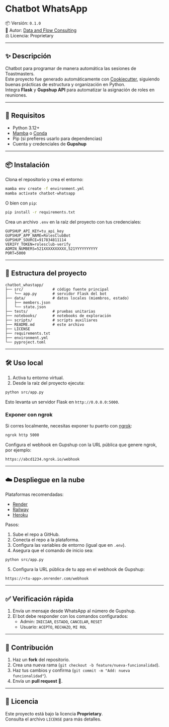 # Chatbot WhatsApp

📦 Versión: `0.1.0`  
👤 Autor: [Data and Flow Consulting](mailto:fcisnerosr@outlook.es)  
⚖️ Licencia: Proprietary

---

## ✨ Descripción

Chatbot para programar de manera automática las sesiones de Toastmasters.  
Este proyecto fue generado automáticamente con [Cookiecutter](https://cookiecutter.readthedocs.io/), siguiendo buenas prácticas de estructura y organización en Python.  
Integra **Flask** y **Gupshup API** para automatizar la asignación de roles en reuniones.

---

## 🚀 Requisitos

- Python 3.12+
- [Mamba](https://mamba.readthedocs.io/) o [Conda](https://docs.conda.io/)
- Pip (si prefieres usarlo para dependencias)
- Cuenta y credenciales de **Gupshup**

---

## 📦 Instalación

Clona el repositorio y crea el entorno:

```bash
mamba env create -f environment.yml
mamba activate chatbot-whatsapp
```

O bien con `pip`:

```bash
pip install -r requirements.txt
```

Crea un archivo `.env` en la raíz del proyecto con tus credenciales:

```env
GUPSHUP_API_KEY=tu_api_key
GUPSHUP_APP_NAME=RolesClubBot
GUPSHUP_SOURCE=917834811114
VERIFY_TOKEN=rolesclub-verify
ADMIN_NUMBERS=521XXXXXXXXXX,521YYYYYYYYYY
PORT=5000
```

---

## 📂 Estructura del proyecto

```
chatbot_whastapp/
├── src/             # código fuente principal
│   └── app.py       # servidor Flask del bot
├── data/            # datos locales (miembros, estado)
│   ├── members.json
│   └── state.json
├── tests/           # pruebas unitarias
├── notebooks/       # notebooks de exploración
├── scripts/         # scripts auxiliares
├── README.md        # este archivo
├── LICENSE
├── requirements.txt
├── environment.yml
└── pyproject.toml
```

---

## 🛠️ Uso local

1. Activa tu entorno virtual.  
2. Desde la raíz del proyecto ejecuta:

```bash
python src/app.py
```

Esto levanta un servidor Flask en `http://0.0.0.0:5000`.

### Exponer con ngrok

Si corres localmente, necesitas exponer tu puerto con [ngrok](https://ngrok.com/):

```bash
ngrok http 5000
```

Configura el webhook en Gupshup con la URL pública que genere ngrok, por ejemplo:

```
https://abcd1234.ngrok.io/webhook
```

---

## ☁️ Despliegue en la nube

Plataformas recomendadas:
- [Render](https://render.com)
- [Railway](https://railway.app)
- [Heroku](https://www.heroku.com)

Pasos:
1. Sube el repo a GitHub.  
2. Conecta el repo a la plataforma.  
3. Configura las variables de entorno (igual que en `.env`).  
4. Asegura que el comando de inicio sea:

```bash
python src/app.py
```

5. Configura la URL pública de tu app en el webhook de Gupshup:

```
https://<tu-app>.onrender.com/webhook
```

---

## ✅ Verificación rápida

1. Envía un mensaje desde WhatsApp al número de Gupshup.  
2. El bot debe responder con los comandos configurados:  
   - Admin: `INICIAR`, `ESTADO`, `CANCELAR`, `RESET`  
   - Usuario: `ACEPTO`, `RECHAZO`, `MI ROL`  

---

## 🤝 Contribución

1. Haz un **fork** del repositorio.  
2. Crea una nueva rama (`git checkout -b feature/nueva-funcionalidad`).  
3. Haz tus cambios y confirma (`git commit -m "Add: nueva funcionalidad"`).  
4. Envía un **pull request** 🚀.  

---

## 📄 Licencia

Este proyecto está bajo la licencia **Proprietary**.  
Consulta el archivo `LICENSE` para más detalles.
